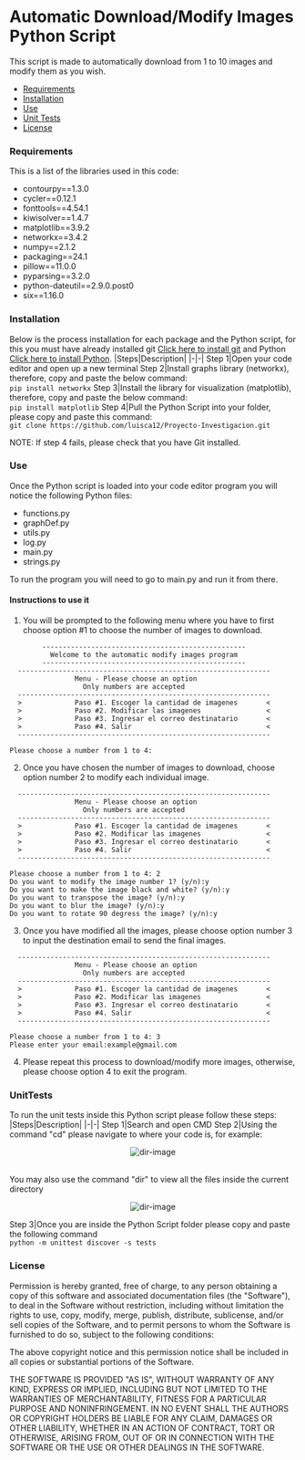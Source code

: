 # Automatic Download/Modify Images Python Script
This script is made to automatically download from 1 to 10 images and modify them as you wish.
- [Requirements](#requirements)
- [Installation](#installation)
- [Use](#use)
- [Unit Tests](#UnitTests)
- [License](#license)

### Requirements
This is a list of the libraries used in this code:
- contourpy==1.3.0
- cycler==0.12.1
- fonttools==4.54.1
- kiwisolver==1.4.7
- matplotlib==3.9.2
- networkx==3.4.2
- numpy==2.1.2
- packaging==24.1
- pillow==11.0.0
- pyparsing==3.2.0
- python-dateutil==2.9.0.post0
- six==1.16.0

### Installation
Below is the process installation for each package and the Python script, for this you must have already installed git [Click here to install git](https://git-scm.com/downloads) and Python [Click here to install Python](https://www.python.org/downloads/).
|Steps|Description|
|-|-|
Step 1|Open your code editor and open up a new terminal
Step 2|Install graphs library (networkx), therefore, copy and paste the below command:<br>```pip install networkx```
Step 3|Install the library for visualization (matplotlib), therefore, copy and paste the below command:<br>```pip install matplotlib```
Step 4|Pull the Python Script into your folder, please copy and paste this command:<br>```git clone https://github.com/luisca12/Proyecto-Investigacion.git```

NOTE: If step 4 fails, please check that you have Git installed.

### Use
Once the Python script is loaded into your code editor program you will notice the following Python files:
- functions.py
- graphDef.py
- utils.py
- log.py
- main.py
- strings.py

To run the program you will need to go to main.py and run it from there.
#### Instructions to use it
1. You will be prompted to the following menu where you have to first choose option #1 to choose the number of images to download.
```
        --------------------------------------------------
          Welcome to the automatic modify images program
        --------------------------------------------------
  --------------------------------------------------------------
                Menu - Please choose an option
                  Only numbers are accepted
  --------------------------------------------------------------
  >             Paso #1. Escoger la cantidad de imagenes       <
  >             Paso #2. Modificar las imagenes                <
  >             Paso #3. Ingresar el correo destinatario       <
  >             Paso #4. Salir                                 <
  --------------------------------------------------------------

Please choose a number from 1 to 4:
```
2. Once you have chosen the number of images to download, choose option number 2 to modify each individual image.
```
  -------------------------------------------------------------- 
                Menu - Please choose an option
                  Only numbers are accepted
  -------------------------------------------------------------- 
  >             Paso #1. Escoger la cantidad de imagenes       <
  >             Paso #2. Modificar las imagenes                <
  >             Paso #3. Ingresar el correo destinatario       <
  >             Paso #4. Salir                                 <
  --------------------------------------------------------------

Please choose a number from 1 to 4: 2
Do you want to modify the image number 1? (y/n):y
Do you want to make the image black and white? (y/n):y
Do you want to transpose the image? (y/n):y
Do you want to blur the image? (y/n):y
Do you want to rotate 90 degress the image? (y/n):y
```
3. Once you have modified all the images, please choose option number 3 to input the destination email to send the final images.
```
  --------------------------------------------------------------
                Menu - Please choose an option
                  Only numbers are accepted
  --------------------------------------------------------------
  >             Paso #1. Escoger la cantidad de imagenes       <
  >             Paso #2. Modificar las imagenes                <
  >             Paso #3. Ingresar el correo destinatario       <
  >             Paso #4. Salir                                 <
  --------------------------------------------------------------

Please choose a number from 1 to 4: 3
Please enter your email:example@gmail.com
```
4. Please repeat this process to download/modify more images, otherwise, please choose option 4 to exit the program.

### UnitTests
To run the unit tests inside this Python script please follow these steps:
|Steps|Description|
|-|-|
Step 1|Search and open CMD
Step 2|Using the command "cd" please navigate to where your code is, for example:<br><p align="center"><img src="https://www.wikihow.com/images/thumb/0/08/Change-Directories-in-Command-Prompt-Step-7-Version-2.jpg/v4-460px-Change-Directories-in-Command-Prompt-Step-7-Version-2.jpg.webp" alt="dir-image"></p><br>You may also use the command "dir" to view all the files inside the current directory<br><p align="center"><img src="https://upload.wikimedia.org/wikipedia/commons/5/52/Comando_Dir_no_Prompt_do_Windows.png" alt="dir-image"></p>
Step 3|Once you are inside the Python Script folder please copy and paste the following command <br>```python -m unittest discover -s tests```

### License
Permission is hereby granted, free of charge, to any person obtaining a copy
of this software and associated documentation files (the "Software"), to deal
in the Software without restriction, including without limitation the rights
to use, copy, modify, merge, publish, distribute, sublicense, and/or sell
copies of the Software, and to permit persons to whom the Software is
furnished to do so, subject to the following conditions:

The above copyright notice and this permission notice shall be included in all
copies or substantial portions of the Software.

THE SOFTWARE IS PROVIDED "AS IS", WITHOUT WARRANTY OF ANY KIND, EXPRESS OR
IMPLIED, INCLUDING BUT NOT LIMITED TO THE WARRANTIES OF MERCHANTABILITY,
FITNESS FOR A PARTICULAR PURPOSE AND NONINFRINGEMENT. IN NO EVENT SHALL THE
AUTHORS OR COPYRIGHT HOLDERS BE LIABLE FOR ANY CLAIM, DAMAGES OR OTHER
LIABILITY, WHETHER IN AN ACTION OF CONTRACT, TORT OR OTHERWISE, ARISING FROM,
OUT OF OR IN CONNECTION WITH THE SOFTWARE OR THE USE OR OTHER DEALINGS IN THE
SOFTWARE.